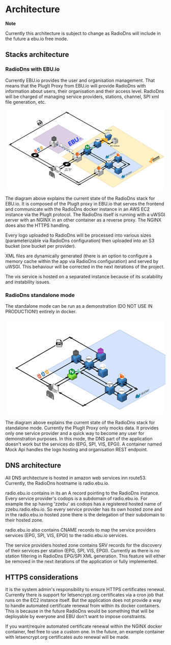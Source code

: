 # Architecture
**Note**

Currently this architecture is subject to change as RadioDns will include in the future a ebu.io free mode.

## Stacks architecture
### RadioDns with EBU.io
Currently EBU.io provides the user and organisation management. That means that the PlugIt Proxy from EBU.io will provide
RadioDns with information about users, their organisation and their access level. RadioDns will be charged of managing
service providers, stations, channel, SPI xml file generation, etc.

![architecture_ebu.io.png](/docs/images/architecture_ebu.io.png)

The diagram above explains the current state of the RadioDns stack for EBU.io. It is composed of the PlugIt proxy in EBU.io that
serves the frontend and communicate with the RadioDns docker instance in an AWS EC2 instance via the PlugIt protocol.
The RadioDns itself is running with a uWSGI server with an NGINX in an other container as a reverse proxy. The NGINX
does also the HTTPS handling. 

Every logo uploaded to RadioDns will be processed into various sizes (parameterizable via RadioDns configuration) then
uploaded into an S3 bucket (one bucket per provider).

XML files are dynamically generated (there is an option to configure a memory cache within the app via RadioDns configuration)
and served by uWSGI. This behaviour will be corrected in the next iterations of the project.

The vis service is hosted on a separated instance because of its scalability and instability issues.

### RadioDns standalone mode
The standalone mode can be run as a demonstration (DO NOT USE IN PRODUCTION!) entirely in docker. 

![architecture_ebu.io.png](/docs/images/architecture_standalone.png)

The diagram above explains the current state of the RadioDns stack for standalone mode. Currently the PlugIt Proxy
only mocks data. It provides only one service provider and a quick way to become any user for demonstration purposes.
In this mode, the DNS part of the application doesn't work but the services do (EPG, SPI, VIS, EPGI). A container named
Mock Api handles the logo hosting and organisation REST endpoint.

## DNS architecture
All DNS architecture is hosted in amazon web services inn route53.
Currently, the RadioDns hostname is radio.ebu.io.

radio.ebu.io contains in its an A record pointing to the RadioDns instance. Every service provider's codops is a
subdomain of radio.ebu.io. For example the sp having 'zzebu' as codops has a registered hosted name of zzebu.radio.ebu.io.
So every service provider has its own hosted zone and in the radio.ebu.io hosted zone there is the delegation of their
subdomain to their hosted zone.

radio.ebu.io also contains CNAME records to map the service providers services (EPG, SPI, VIS, EPGI) to the radio.ebu.io
services. 

The service providers hosted zone contains SRV records for the discovery of their services per station (EPG, SPI, VIS, EPGI).
Currently as there is no station filtering in RadioDns EPG/SPI XML generation. This feature will either be removed in the
next iterations of the application or fully implemented.

## HTTPS considerations
It is the system admin's responsibility to ensure HTTPS certificates renewal. Currently
there is support for letsencrypt.org certificates via a cron job that runs on the EC2 instance itself. But the application
does not provide a way to handle automated certificate renewal from within its docker containers. This is because
in the future RadioDns would be something that will be deployable by everyone and EBU don't want to impose constraints.

If you want/require automated certificate renewal within the NGINX docker container, feel free to use a custom one.
In the future, an example container with letsencrypt.org certificates auto renewal will be made.
